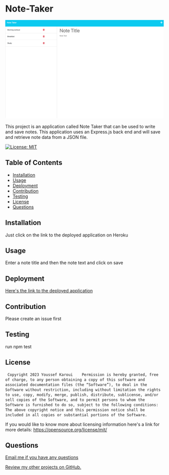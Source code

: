 # Note-Taker
  
  ![alt text](./assets/README.screenshot.png) 
 
 
 
  This project is an application called Note Taker that can be used to write and save notes. This application uses an Express.js back end and will save and retrieve note data from a JSON file.
 
  [![License: MIT](https://img.shields.io/badge/License-MIT-yellow.svg)](https://opensource.org/licenses/MIT)

  ## Table of Contents

  - [Installation](#installation)
  - [Usage](#usage)
  - [Deployment](#deployment)
  - [Contribution](#contribution)
  - [Testing](#testing)
  - [License](#license)
  - [Questions](#questions)


  <a name="installation"></a>
  ## Installation

  Just click on the link to the deployed application on Heroku

  <a name= "usage"></a>

  ## Usage

  Enter a note title and then the note text and click on save 
  <a name=deployment></a>
  ## Deployment

  [Here's the link to the deployed application](https://note-ta-982de7554cb2.herokuapp.com/notes)
 
  <a name="contribution"></a>

  ## Contribution 

  Please create an issue first

  <a name="testing"></a>

  ## Testing 

  run npm test

  <a name="license"></a>

  ## License 

     Copyright 2023 Youssef Karoui    Permission is hereby granted, free of charge, to any person obtaining a copy of this software and associated documentation files (the “Software”), to deal in the Software without restriction, including without limitation the rights to use, copy, modify, merge, publish, distribute, sublicense, and/or sell copies of the Software, and to permit persons to whom the Software is furnished to do so, subject to the following conditions: The above copyright notice and this permission notice shall be included in all copies or substantial portions of the Software.

  If you would like to know more about licensing information here's a link for more details: https://opensource.org/license/mit/

  <a name="questions"></a>

  ## Questions 

  [Email me if you have any questions](mailto:youssefkaroui6@gmail.com)

[Review my other projects on GitHub.](https://www.github.com/youssefkaroui)

  